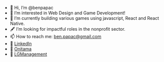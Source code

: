 - 👋 Hi, I’m @benpapac
- 👀 I’m interested in Web Design and Game Development!
- 🌱 I’m currently building various games using javascript, React and React Native.
- 🖋️ I’m looking for impactful roles in the nonprofit sector.
- 📫 How to reach me: ben.papac@gmail.com
- 🔗 [LinkedIn](https://www.linkedin.com/in/benpapac/)
- 🔗 [Onitama](https://benpapac-onitama.netlify.app/)
- 🔗 [LGManagement](https://lgmanagement.org)

<!---
benpapac/benpapac is a ✨ special ✨ repository because its `README.md` (this file) appears on your GitHub profile.
You can click the Preview link to take a look at your changes.
--->
